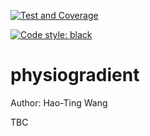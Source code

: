 [![Test and Coverage](https://github.com/htwangtw/physiogradient/actions/workflows/test.yml/badge.svg)](https://github.com/htwangtw/physiogradient/actions/workflows/test.yml)

[![Code style: black](https://img.shields.io/badge/code%20style-black-000000.svg)](https://github.com/psf/black)
# physiogradient

Author: Hao-Ting Wang

TBC